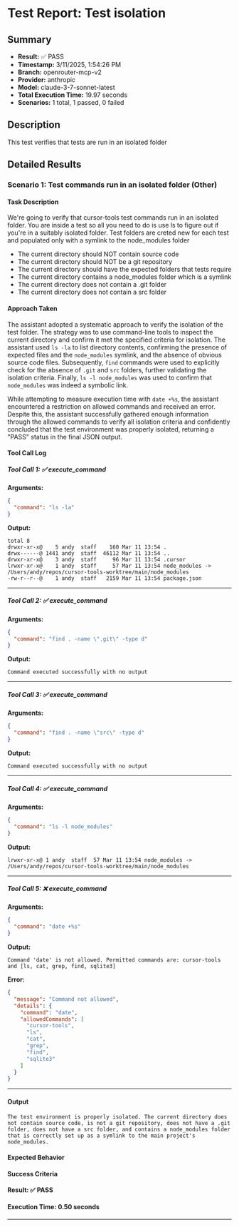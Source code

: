 # Test Report: Test isolation

## Summary

- **Result:** ✅ PASS
- **Timestamp:** 3/11/2025, 1:54:26 PM
- **Branch:** openrouter-mcp-v2
- **Provider:** anthropic
- **Model:** claude-3-7-sonnet-latest
- **Total Execution Time:** 19.97 seconds
- **Scenarios:** 1 total, 1 passed, 0 failed

## Description

This test verifies that tests are run in an isolated folder

## Detailed Results

### Scenario 1: Test commands run in an isolated folder (Other)

#### Task Description

We're going to verify that cursor-tools test commands run in an isolated folder. You are inside a test so all you need to do is use ls to figure out if you're in a suitably isolated folder.
Test folders are creted new for each test and populated only with a symlink to the node_modules folder
- The current directory should NOT contain source code
- The current directory should NOT be a git repository
- The current directory should have the expected folders that tests require
- The current directory contains a node_modules folder which is a symlink
- The current directory does not contain a .git folder
- The current directory does not contain a src folder

#### Approach Taken

The assistant adopted a systematic approach to verify the isolation of the test folder.  The strategy was to use command-line tools to inspect the current directory and confirm it met the specified criteria for isolation.  The assistant used `ls -la` to list directory contents, confirming the presence of expected files and the `node_modules` symlink, and the absence of obvious source code files. Subsequently, `find` commands were used to explicitly check for the absence of `.git` and `src` folders, further validating the isolation criteria.  Finally, `ls -l node_modules` was used to confirm that `node_modules` was indeed a symbolic link.

While attempting to measure execution time with `date +%s`, the assistant encountered a restriction on allowed commands and received an error. Despite this, the assistant successfully gathered enough information through the allowed commands to verify all isolation criteria and confidently concluded that the test environment was properly isolated, returning a "PASS" status in the final JSON output.

#### Tool Call Log

##### Tool Call 1: ✅ execute_command

**Arguments:**
```json
{
  "command": "ls -la"
}
```

**Output:**
```
total 8
drwxr-xr-x@    5 andy  staff    160 Mar 11 13:54 .
drwx------@ 1441 andy  staff  46112 Mar 11 13:54 ..
drwxr-xr-x@    3 andy  staff     96 Mar 11 13:54 .cursor
lrwxr-xr-x@    1 andy  staff     57 Mar 11 13:54 node_modules -> /Users/andy/repos/cursor-tools-worktree/main/node_modules
-rw-r--r--@    1 andy  staff   2159 Mar 11 13:54 package.json

```

---

##### Tool Call 2: ✅ execute_command

**Arguments:**
```json
{
  "command": "find . -name \".git\" -type d"
}
```

**Output:**
```
Command executed successfully with no output
```

---

##### Tool Call 3: ✅ execute_command

**Arguments:**
```json
{
  "command": "find . -name \"src\" -type d"
}
```

**Output:**
```
Command executed successfully with no output
```

---

##### Tool Call 4: ✅ execute_command

**Arguments:**
```json
{
  "command": "ls -l node_modules"
}
```

**Output:**
```
lrwxr-xr-x@ 1 andy  staff  57 Mar 11 13:54 node_modules -> /Users/andy/repos/cursor-tools-worktree/main/node_modules

```

---

##### Tool Call 5: ❌ execute_command

**Arguments:**
```json
{
  "command": "date +%s"
}
```

**Output:**
```
Command 'date' is not allowed. Permitted commands are: cursor-tools and [ls, cat, grep, find, sqlite3]
```

**Error:**
```json
{
  "message": "Command not allowed",
  "details": {
    "command": "date",
    "allowedCommands": [
      "cursor-tools",
      "ls",
      "cat",
      "grep",
      "find",
      "sqlite3"
    ]
  }
}
```

---

#### Output

```
The test environment is properly isolated. The current directory does not contain source code, is not a git repository, does not have a .git folder, does not have a src folder, and contains a node_modules folder that is correctly set up as a symlink to the main project's node_modules.
```

#### Expected Behavior


#### Success Criteria


#### Result: ✅ PASS

#### Execution Time: 0.50 seconds

---

